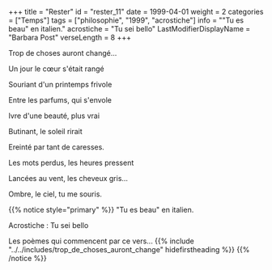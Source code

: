 +++
title = "Rester"
id = "rester_11"
date = 1999-04-01
weight = 2
categories = ["Temps"]
tags = ["philosophie", "1999", "acrostiche"]
info = "\"Tu es beau\" en italien."
acrostiche = "Tu sei bello"
LastModifierDisplayName = "Barbara Post"
verseLength = 8
+++

Trop de choses auront changé...

Un jour le cœur s'était rangé

Souriant d'un printemps frivole

Entre les parfums, qui s'envole

Ivre d'une beauté, plus vrai

Butinant, le soleil rirait

Ereinté par tant de caresses.

Les mots perdus, les heures pressent

Lancées au vent, les cheveux gris...

Ombre, le ciel, tu me souris.

{{% notice style="primary" %}}
\"Tu es beau\" en italien.

Acrostiche : Tu sei bello

Les poèmes qui commencent par ce vers...
{{% include "../../includes/trop_de_choses_auront_change" hidefirstheading %}}
{{% /notice %}}
